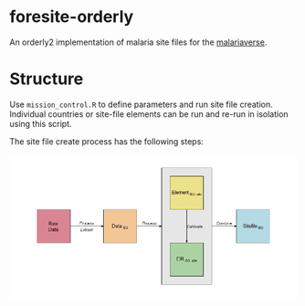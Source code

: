 
<!-- README.md is generated from README.Rmd. Please edit that file -->

# foresite-orderly

An orderly2 implementation of malaria site files for the
[malariaverse](https://mrc-ide.github.io/malariaverse/).

# Structure

Use `mission_control.R` to define parameters and run site file creation.
Individual countries or site-file elements can be run and re-run in
isolation using this script.

The site file create process has the following steps:

![](README_files/figure-gfm/unnamed-chunk-2-1.png)<!-- -->
